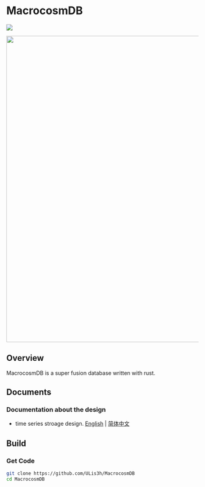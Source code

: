 <h1 align<h1 align="left">MacrocosmDB </h1>
<img src="https://app.travis-ci.com/ULis3h/MacrocosmDB.svg?branch=main" img src="https://img.shields.io/github/stars/ULis3h/MacrocosmDB" />
<p align="left">
    <img width="800" src="doc/res/front.png">
</p>  


## Overview
MacrocosmDB is a super fusion database written with rust.    
## Documents
### Documentation about the design
- time series stroage design. [English](doc/develop/ts_storage_engine.md) | [简体中文](doc/develop/ts_stroage_engine_zhCN.md)

## Build

### Get Code

```bash
git clone https://github.com/ULis3h/MacrocosmDB
cd MacrocosmDB
```

